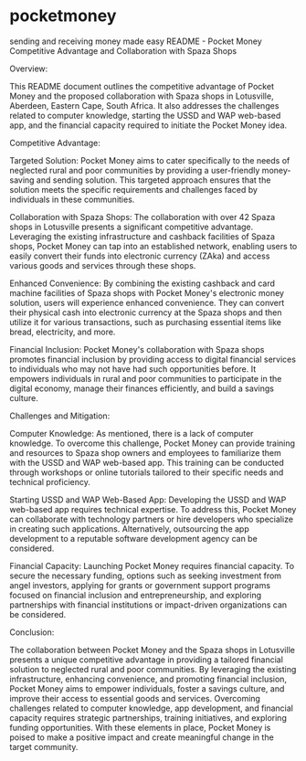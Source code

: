 # pocketmoney
sending and receiving money made easy
README - Pocket Money Competitive Advantage and Collaboration with Spaza Shops

Overview:

This README document outlines the competitive advantage of Pocket Money and the proposed collaboration with Spaza shops in Lotusville, Aberdeen, Eastern Cape, South Africa. It also addresses the challenges related to computer knowledge, starting the USSD and WAP web-based app, and the financial capacity required to initiate the Pocket Money idea.

Competitive Advantage:

Targeted Solution: Pocket Money aims to cater specifically to the needs of neglected rural and poor communities by providing a user-friendly money-saving and sending solution. This targeted approach ensures that the solution meets the specific requirements and challenges faced by individuals in these communities.

Collaboration with Spaza Shops: The collaboration with over 42 Spaza shops in Lotusville presents a significant competitive advantage. Leveraging the existing infrastructure and cashback facilities of Spaza shops, Pocket Money can tap into an established network, enabling users to easily convert their funds into electronic currency (ZAka) and access various goods and services through these shops.

Enhanced Convenience: By combining the existing cashback and card machine facilities of Spaza shops with Pocket Money's electronic money solution, users will experience enhanced convenience. They can convert their physical cash into electronic currency at the Spaza shops and then utilize it for various transactions, such as purchasing essential items like bread, electricity, and more.

Financial Inclusion: Pocket Money's collaboration with Spaza shops promotes financial inclusion by providing access to digital financial services to individuals who may not have had such opportunities before. It empowers individuals in rural and poor communities to participate in the digital economy, manage their finances efficiently, and build a savings culture.

Challenges and Mitigation:

Computer Knowledge: As mentioned, there is a lack of computer knowledge. To overcome this challenge, Pocket Money can provide training and resources to Spaza shop owners and employees to familiarize them with the USSD and WAP web-based app. This training can be conducted through workshops or online tutorials tailored to their specific needs and technical proficiency.

Starting USSD and WAP Web-Based App: Developing the USSD and WAP web-based app requires technical expertise. To address this, Pocket Money can collaborate with technology partners or hire developers who specialize in creating such applications. Alternatively, outsourcing the app development to a reputable software development agency can be considered.

Financial Capacity: Launching Pocket Money requires financial capacity. To secure the necessary funding, options such as seeking investment from angel investors, applying for grants or government support programs focused on financial inclusion and entrepreneurship, and exploring partnerships with financial institutions or impact-driven organizations can be considered.

Conclusion:

The collaboration between Pocket Money and the Spaza shops in Lotusville presents a unique competitive advantage in providing a tailored financial solution to neglected rural and poor communities. By leveraging the existing infrastructure, enhancing convenience, and promoting financial inclusion, Pocket Money aims to empower individuals, foster a savings culture, and improve their access to essential goods and services. Overcoming challenges related to computer knowledge, app development, and financial capacity requires strategic partnerships, training initiatives, and exploring funding opportunities. With these elements in place, Pocket Money is poised to make a positive impact and create meaningful change in the target community.
